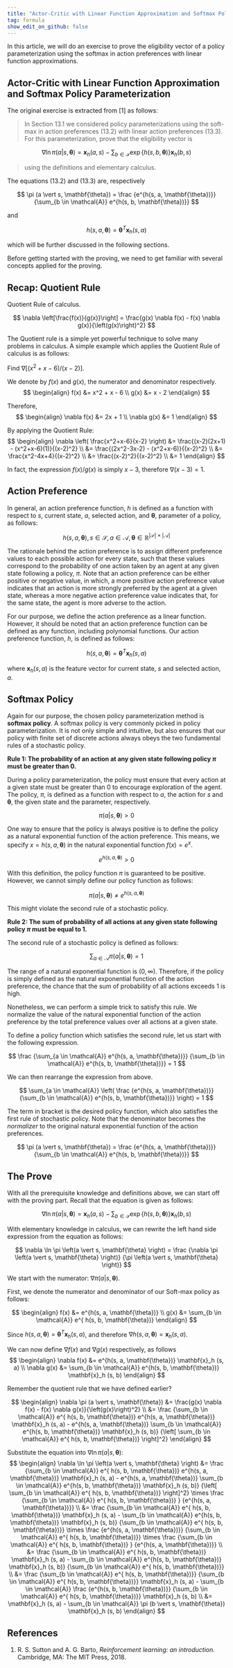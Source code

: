 ```yaml
---
title: "Actor-Critic with Linear Function Approximation and Softmax Policy Parameterization: How to Prove the Eligibility Vector?"
tag: formula
show_edit_on_github: false
---
```


In this article, we will do an exercise to prove the eligibility vector of a policy parameterization using the softmax in action preferences with linear function approximations.

<!--more-->

## Actor-Critic with Linear Function Approximation and Softmax Policy Parameterization

The original exercise is extracted from \[1\] as follows:

> In Section 13.1 we considered policy parameterizations using the soft-max in action preferences (13.2) with linear action preferences (13.3). For this parameterization, prove that the eligibility vector is

$$
\nabla \ln \pi \left(a \vert s, \mathbf{\theta} \right) =
\mathbf{x}_h (a, s) - \sum_{b \in \mathcal{S}} \exp \left\{h(s, b, \mathbf{\theta}) \right\} \mathbf{x}_h (b, s)
$$

> using the definitions and elementary calculus.

The equations (13.2) and (13.3) are, respectively

$$
\pi (a \vert s, \mathbf{\theta}) = \frac
    {e^{h(s, a, \mathbf{\theta})}}
    {\sum_{b \in \mathcal{A}} e^{h(s, b, \mathbf{\theta})}}
$$

and 

$$
h(s, a, \mathbf{\theta}) = \mathbf{\theta}^T \mathbf{x}_h (s, a)
$$

which will be further discussed in the following sections.

Before getting started with the proving, we need to get familiar with several concepts applied for the proving.

## Recap: Quotient Rule

Quotient Rule of calculus.

$$
\nabla \left[\frac{f(x)}{g(x)}\right] = \frac{g(x) \nabla f(x) - f(x) \nabla g(x)}{\left(g(x)\right)^2}
$$

The Quotient rule is a simple yet powerful technique to solve many problems in calculus. A simple example which applies the Quotient Rule of calculus is as follows:

Find $\nabla \left[ (x^2 + x - 6)/(x - 2) \right]$.

We denote by $f(x)$ and $g(x)$, the numerator and denominator respectively.
$$
\begin{align}
f(x) &= x^2 + x - 6
\\
g(x) &= x - 2
\end{align}
$$

Therefore,
$$
\begin{align}
\nabla f(x) &= 2x + 1
\\
\nabla g(x) &= 1
\end{align}
$$

By applying the Quotient Rule:
$$
\begin{align}
\nabla \left( \frac{x^2+x-6}{x-2} \right)
&= \frac{(x-2)(2x+1) - (x^2+x-6)(1)}{(x-2)^2}
\\
&= \frac{(2x^2-3x-2) - (x^2+x-6)}{(x-2)^2}
\\
&= \frac{x^2-4x+4}{(x-2)^2}
\\
&= \frac{(x-2)^2}{(x-2)^2}
\\
&= 1
\end{align}
$$

In fact, the expression $f(x)/g(x)$ is simply $x-3$, therefore $\nabla (x-3) = 1$.


## Action Preference

In general, an action preference function, $h$ is defined as a function with respect to $s$, current state, $a$, selected action, and $\mathbf{\theta}$, parameter of a policy, as follows:

$$
h(s, a, \mathbf{\theta}), s \in \mathcal{S}, 
a \in \mathcal{A}, \mathbf{\theta} \in \mathbb{R}^{\left|\mathcal{S}\right| \times \left|\mathcal{A}\right|}
$$

The rationale behind the action preference is to assign different preference values to each possible action for every state, such that these values correspond to the probability of one action taken by an agent at any given state following a policy, $\pi$. Note that an action preference can be either positive or negative value, in which, a more positive action preference value indicates that an action is more strongly preferred by the agent at a given state, whereas a more negative action preference value indicates that, for the same state, the agent is more adverse to the action.

For our purpose, we define the action preference as a linear function. However, it should be noted that an action preference function can be defined as any function, including polynomial functions. Our action preference function, $h$, is defined as follows:

$$
h(s, a, \mathbf{\theta}) = \mathbf{\theta}^T \mathbf{x}_h (s, a)
$$

where $\mathbf{x}_h (s, a)$ is the feature vector for current state, $s$ and selected action, $a$.

## Softmax Policy

Again for our purpose, the chosen policy parameterization method is **softmax policy**. A softmax policy is very commonly picked in policy parameterization. It is not only simple and intuitive, but also ensures that our policy with finite set of discrete actions always obeys the two fundamental rules of a stochastic policy.

**Rule 1: The probability of an action at any given state following policy $\pi$ must be greater than 0.**

During a policy parameterization, the policy must ensure that every action at a given state must be greater than 0 to encourage exploration of the agent. The policy, $\pi$, is defined as a function with respect to $a$, the action for $s$ and $\mathbf{\theta}$, the given state and the parameter, respectively.

$$
\pi \left(a \vert s, \mathbf{\theta} \right) > 0
$$

One way to ensure that the policy is always positive is to define the policy as a natural exponential function of the action preference. This means, we specify $x = h(s, a, \mathbf{\theta})$ in the natural exponential function $f(x) = e^x$.

$$
e^{h(s, a, \mathbf{\theta})} > 0
$$

With this definition, the policy function $\pi$ is guaranteed to be positive. However, we cannot simply define our policy function as follows:

$$
\pi \left(a \vert s, \mathbf{\theta} \right) \neq e^{h(s, a, \mathbf{\theta})}
$$

This might violate the second rule of a stochastic policy.

**Rule 2: The sum of probability of all actions at any given state following policy $\pi$ must be equal to 1.**

The second rule of a stochastic policy is defined as follows: 

$$
\sum_{a \in \mathcal{A}} \pi \left(a \vert s, \mathbf{\theta} \right) = 1
$$

The range of a natural exponential function is $(0, \infty)$. Therefore, if the policy is simply defined as the natural exponential function of the action preference, the chance that the sum of probability of all actions exceeds 1 is high.

Nonetheless, we can perform a simple trick to satisfy this rule. We normalize the value of the natural exponential function of the action preference by the total preference values over all actions at a given state.

To define a policy function which satisfies the second rule, let us start with the following expression.

$$
\frac
    {\sum_{a \in \mathcal{A}} e^{h(s, a, \mathbf{\theta})}}
    {\sum_{b \in \mathcal{A}} e^{h(s, b, \mathbf{\theta})}}
= 1
$$

We can then rearrange the expression from above.

$$
\sum_{a \in \mathcal{A}}
\left(
\frac
    {e^{h(s, a, \mathbf{\theta})}}
    {\sum_{b \in \mathcal{A}} e^{h(s, b, \mathbf{\theta})}}
\right)
= 1
$$

The term in bracket is the desired policy function, which also satisfies the first rule of stochastic policy. Note that the denominator becomes the *normalizer* to the original natural exponential function of the action preferences.

$$
\pi (a \vert s, \mathbf{\theta}) = \frac
    {e^{h(s, a, \mathbf{\theta})}}
    {\sum_{b \in \mathcal{A}} e^{h(s, b, \mathbf{\theta})}}
$$

## The Prove

With all the prerequisite knowledge and definitions above, we can start off with the proving part. Recall that the equation is given as follows:

$$
\nabla \ln \pi \left(a \vert s, \mathbf{\theta} \right) =
\mathbf{x}_h (a, s) - \sum_{b \in \mathcal{S}} \exp \left\{h(s, b, \mathbf{\theta}) \right\} \mathbf{x}_h (b, s)
$$

With elementary knowledge in calculus, we can rewrite the left hand side expression from the equation as follows:

$$
\nabla \ln \pi \left(a \vert s, \mathbf{\theta} \right) =
\frac
    {\nabla \pi \left(a \vert s, \mathbf{\theta} \right)}
    {\pi \left(a \vert s, \mathbf{\theta} \right)}
$$

We start with the numerator: $\nabla \pi \left(a \vert s, \mathbf{\theta} \right)$.

First, we denote the numerator and denominator of our Soft-max policy as follows:

$$
\begin{align}
f(x) &= e^{h(s, a, \mathbf{\theta})}
\\
g(x) &= \sum_{b \in \mathcal{A}} e^{ h(s, b, \mathbf{\theta})}
\end{align}
$$

Since $h(s, a, \mathbf{\theta}) = \mathbf{\theta}^T \mathbf{x}_h (s, a)$, and therefore $\nabla h(s, a, \mathbf{\theta}) = \mathbf{x}_h (s, a)$.

We can now define $\nabla f(x)$ and $\nabla g(x)$ respectively, as follows
$$
\begin{align}
\nabla f(x) &= e^{h(s, a, \mathbf{\theta})} \mathbf{x}_h (s, a)
\\
\nabla g(x) &= \sum_{b \in \mathcal{A}} e^{h(s, b, \mathbf{\theta})} \mathbf{x}_h (s, b)
\end{align}
$$

Remember the quotient rule that we have defined earlier?

$$
\begin{align}
\nabla \pi (a \vert s, \mathbf{\theta}) 
&= \frac{g(x) \nabla f(x) - f(x) \nabla g(x)}{\left(g(x)\right)^2}
\\
&= \frac
    {\sum_{b \in \mathcal{A}} e^{ h(s, b, \mathbf{\theta})} e^{h(s, a, \mathbf{\theta})} \mathbf{x}_h (s, a)
        - e^{h(s, a, \mathbf{\theta})} \sum_{b \in \mathcal{A}} e^{h(s, b, \mathbf{\theta})} \mathbf{x}_h (s, b)}
    {\left[ \sum_{b \in \mathcal{A}} e^{ h(s, b, \mathbf{\theta})} \right]^2}
\end{align}
$$

Substitute the equation into $\nabla \ln \pi \left(a \vert s, \mathbf{\theta} \right)$:
$$
\begin{align}
\nabla \ln \pi \left(a \vert s, \mathbf{\theta} \right)
&= \frac
    {\sum_{b \in \mathcal{A}} e^{ h(s, b, \mathbf{\theta})} e^{h(s, a, \mathbf{\theta})} \mathbf{x}_h (s, a)
        - e^{h(s, a, \mathbf{\theta})} \sum_{b \in \mathcal{A}} e^{h(s, b, \mathbf{\theta})} \mathbf{x}_h (s, b)}
    {\left[ \sum_{b \in \mathcal{A}} e^{ h(s, b, \mathbf{\theta})} \right]^2}
    \times
    \frac
        {\sum_{b \in \mathcal{A}} e^{ h(s, b, \mathbf{\theta})} }
        {e^{h(s, a, \mathbf{\theta})}}
\\
&= \frac
    {\sum_{b \in \mathcal{A}} e^{ h(s, b, \mathbf{\theta})} \mathbf{x}_h (s, a)
        - \sum_{b \in \mathcal{A}} e^{h(s, b, \mathbf{\theta})} \mathbf{x}_h (s, b)}
    {\sum_{b \in \mathcal{A}} e^{ h(s, b, \mathbf{\theta})}}
    \times
    \frac
    {e^{h(s, a, \mathbf{\theta})}}
    {\sum_{b \in \mathcal{A}} e^{ h(s, b, \mathbf{\theta})}}
    \times
    \frac
        {\sum_{b \in \mathcal{A}} e^{ h(s, b, \mathbf{\theta})} }
        {e^{h(s, a, \mathbf{\theta})}}
\\
&= \frac
    {\sum_{b \in \mathcal{A}} e^{ h(s, b, \mathbf{\theta})} \mathbf{x}_h (s, a)
        - \sum_{b \in \mathcal{A}} e^{h(s, b, \mathbf{\theta})} \mathbf{x}_h (s, b)}
    {\sum_{b \in \mathcal{A}} e^{ h(s, b, \mathbf{\theta})}}
\\
&= \frac
    {\sum_{b \in \mathcal{A}} e^{ h(s, b, \mathbf{\theta})}}
    {\sum_{b \in \mathcal{A}} e^{ h(s, b, \mathbf{\theta})}}
    \mathbf{x}_h (s, a)
    -
    \sum_{b \in \mathcal{A}} 
    \frac
        {e^{h(s, b, \mathbf{\theta})}}
        {\sum_{b \in \mathcal{A}} e^{ h(s, b, \mathbf{\theta})}}
    \mathbf{x}_h (s, b)
\\
&= \mathbf{x}_h (s, a) - \sum_{b \in \mathcal{A}} \pi (b \vert s, \mathbf{\theta}) \mathbf{x}_h (s, b)
\end{align}
$$

## References

1. R. S. Sutton and A. G. Barto, *Reinforcement learning: an introduction.* Cambridge, MA: The MIT Press, 2018.
